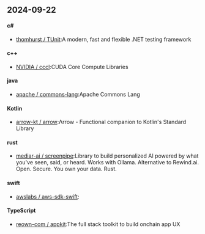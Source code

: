 ## 2024-09-22
#### c#
* [thomhurst / TUnit](https://github.com/thomhurst/TUnit):A modern, fast and flexible .NET testing framework
#### c++
* [NVIDIA / cccl](https://github.com/NVIDIA/cccl):CUDA Core Compute Libraries
#### java
* [apache / commons-lang](https://github.com/apache/commons-lang):Apache Commons Lang
#### Kotlin
* [arrow-kt / arrow](https://github.com/arrow-kt/arrow):Λrrow - Functional companion to Kotlin's Standard Library
#### rust
* [mediar-ai / screenpipe](https://github.com/mediar-ai/screenpipe):Library to build personalized AI powered by what you've seen, said, or heard. Works with Ollama. Alternative to Rewind.ai. Open. Secure. You own your data. Rust.
#### swift
* [awslabs / aws-sdk-swift](https://github.com/awslabs/aws-sdk-swift):
#### TypeScript
* [reown-com / appkit](https://github.com/reown-com/appkit):The full stack toolkit to build onchain app UX
